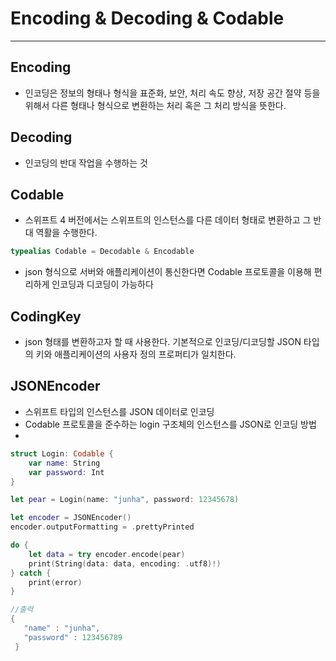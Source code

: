# Encoding & Decoding & Codable

---

## Encoding

- 인코딩은 정보의 형태나 형식을 표준화, 보안, 처리 속도 향상, 저장 공간 절약 등을 위해서 다른 형태나 형식으로 변환하는 처리 혹은 그 처리 방식을 뜻한다.

## Decoding

- 인코딩의 반대 작업을 수행하는 것

## Codable

- 스위프트 4 버전에서는 스위프트의 인스턴스를 다른 데이터 형태로 변환하고 그 반대 역활을 수행한다.

```swift
typealias Codable = Decodable & Encodable
```

- json 형식으로 서버와 애플리케이션이 통신한다면 Codable 프로토콜을 이용해 편리하게 인코딩과 디코딩이 가능하다

## **CodingKey**

- json 형태를 변환하고자 할 때 사용한다. 기본적으로 인코딩/디코딩할 JSON 타입의 키와 애플리케이션의 사용자 정의 프로퍼티가 일치한다.

## **JSONEncoder**

- 스위프트 타입의 인스턴스를 JSON 데이터로 인코딩
- Codable 프로토콜을 준수하는 login 구조체의 인스턴스를 JSON로 인코딩 방법
- 

```swift
struct Login: Codable {
    var name: String
    var password: Int
}

let pear = Login(name: "junha", password: 12345678)

let encoder = JSONEncoder()
encoder.outputFormatting = .prettyPrinted

do {
	let data = try encoder.encode(pear)
	print(String(data: data, encoding: .utf8)!)
} catch {
	print(error)
}

//출력
{
   "name" : "junha",
   "password" : 123456789
 }
```
